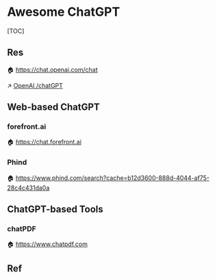 # Awesome ChatGPT

[TOC]



## Res
🏠 https://chat.openai.com/chat

↗ [OpenAI /chatGPT](../../../Artificial%20Intelligence/👀%20AI%20Theory%20WatchList/OpenAI/ChatGPT.md)



## Web-based ChatGPT
### forefront.ai
🏠 https://chat.forefront.ai


### Phind
🏠 https://www.phind.com/search?cache=b12d3600-888d-4044-af75-28c4c431da0a



## ChatGPT-based Tools
### chatPDF
🏠 https://www.chatpdf.com


[ChatPDF.com - Chat with any PDF using the new ChatGPT API]: https://community.openai.com/t/chatpdf-com-chat-with-any-pdf-using-the-new-chatgpt-api/81446




## Ref

